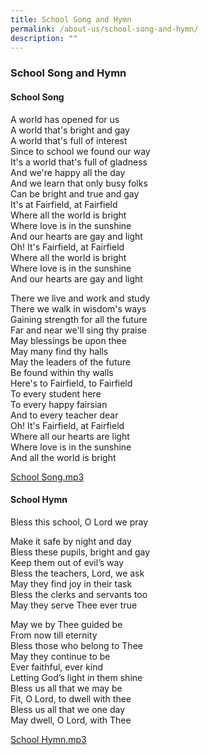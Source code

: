 ```yaml
---
title: School Song and Hymn
permalink: /about-us/school-song-and-hymn/
description: ""
---
```

### School Song and Hymn

#### School Song

A world has opened for us  <br>
A world that's bright and gay<Br>
A world that's full of interest<br>
Since to school we found our way<br>
It's a world that's full of gladness<br>
And we're happy all the day<br>
And we learn that only busy folks<br>
Can be bright and true and gay<Br>
It's at Fairfield, at Fairfield<Br>
Where all the world is bright<br>
Where love is in the sunshine<br>
And our hearts are gay and light<br>
Oh! It's Fairfield, at Fairfield<br>
Where all the world is bright<br>
Where love is in the sunshine<br>
And our hearts are gay and light

  

There we live and work and study<Br>
There we walk in wisdom's ways<br>
Gaining strength for all the future<br>
Far and near we'll sing thy praise<br>
May blessings be upon thee<br>
May many find thy halls<br>
May the leaders of the future<br>
Be found within thy walls<br>
Here's to Fairfield, to Fairfield<br>
To every student here<br>
To every happy fairsian<br>
And to every teacher dear<br>
Oh! It's Fairfield, at Fairfield<br>
Where all our hearts are light<br>
Where love is in the sunshine<Br>
And all the world is bright

[School Song.mp3](https://drive.google.com/file/d/13qW3YWi2QF4sDGtgj67TrMlOo23hNqln/view)

#### School Hymn

Bless this school, O Lord we pray  

  

Make it safe by night and day<br>
Bless these pupils, bright and gay<Br>
Keep them out of evil’s way<Br>
Bless the teachers, Lord, we ask<br>
May they find joy in their task<br>
Bless the clerks and servants too<br>
May they serve Thee ever true

  

May we by Thee guided be<br>
From now till eternity<Br>
Bless those who belong to Thee<br>
May they continue to be<br>
Ever faithful, ever kind<br>
Letting God’s light in them shine<br>
Bless us all that we may be<br>
Fit, O Lord, to dwell with thee<Br>
Bless us all that we one day<br>
May dwell, O Lord, with Thee


[School Hymn.mp3](https://drive.google.com/file/d/1QRg-1esAhRWDSCPsjdni4T7yUHib-W5F/view)


